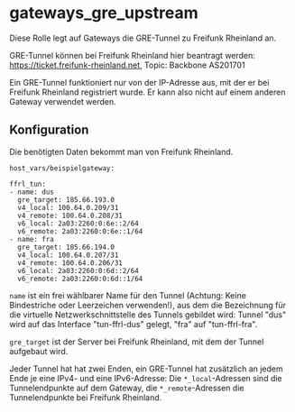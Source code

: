 # gateways_gre_upstream

Diese Rolle legt auf Gateways die GRE-Tunnel zu Freifunk Rheinland an.

GRE-Tunnel können bei Freifunk Rheinland hier beantragt werden: https://ticket.freifunk-rheinland.net, Topic: Backbone AS201701

Ein GRE-Tunnel funktioniert nur von der IP-Adresse aus, mit der er bei Freifunk Rheinland registriert wurde.
Er kann also nicht auf einem anderen Gateway verwendet werden.

## Konfiguration
Die benötigten Daten bekommt man von Freifunk Rheinland.

`host_vars/beispielgateway:`

```
ffrl_tun:
- name: dus
  gre_target: 185.66.193.0
  v4_local: 100.64.0.209/31
  v4_remote: 100.64.0.208/31
  v6_local: 2a03:2260:0:6e::2/64
  v6_remote: 2a03:2260:0:6e::1/64
- name: fra
  gre_target: 185.66.194.0
  v4_local: 100.64.0.207/31
  v4_remote: 100.64.0.206/31
  v6_local: 2a03:2260:0:6d::2/64
  v6_remote: 2a03:2260:0:6d::1/64
```
`name` ist ein frei wählbarer Name für den Tunnel (Achtung: Keine Bindestriche oder Leerzeichen verwenden!), aus dem die Bezeichnung für die virtuelle Netzwerkschnittstelle des Tunnels gebildet wird: Tunnel "dus" wird auf das Interface "tun-ffrl-dus" gelegt, "fra" auf "tun-ffrl-fra".

`gre_target` ist der Server bei Freifunk Rheinland, mit dem der Tunnel aufgebaut wird.

Jeder Tunnel hat hat zwei Enden, ein GRE-Tunnel hat zusätzlich an jedem Ende je eine IPv4- und eine IPv6-Adresse:
Die `*_local`-Adressen sind die Tunnelendpunkte auf dem Gateway, die `*_remote`-Adressen die Tunnelendpunkte bei Freifunk Rheinland.
